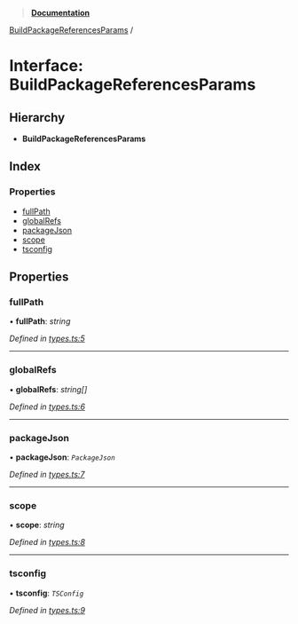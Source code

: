 > **[Documentation](../README.md)**

[BuildPackageReferencesParams](buildpackagereferencesparams.md) /

# Interface: BuildPackageReferencesParams

## Hierarchy

* **BuildPackageReferencesParams**

## Index

### Properties

* [fullPath](buildpackagereferencesparams.md#fullpath)
* [globalRefs](buildpackagereferencesparams.md#globalrefs)
* [packageJson](buildpackagereferencesparams.md#packagejson)
* [scope](buildpackagereferencesparams.md#scope)
* [tsconfig](buildpackagereferencesparams.md#tsconfig)

## Properties

###  fullPath

• **fullPath**: *string*

*Defined in [types.ts:5](https://github.com/dylanaubrey/repodog/blob/6823fe4/packages/build-references/src/types.ts#L5)*

___

###  globalRefs

• **globalRefs**: *string[]*

*Defined in [types.ts:6](https://github.com/dylanaubrey/repodog/blob/6823fe4/packages/build-references/src/types.ts#L6)*

___

###  packageJson

• **packageJson**: *`PackageJson`*

*Defined in [types.ts:7](https://github.com/dylanaubrey/repodog/blob/6823fe4/packages/build-references/src/types.ts#L7)*

___

###  scope

• **scope**: *string*

*Defined in [types.ts:8](https://github.com/dylanaubrey/repodog/blob/6823fe4/packages/build-references/src/types.ts#L8)*

___

###  tsconfig

• **tsconfig**: *`TSConfig`*

*Defined in [types.ts:9](https://github.com/dylanaubrey/repodog/blob/6823fe4/packages/build-references/src/types.ts#L9)*